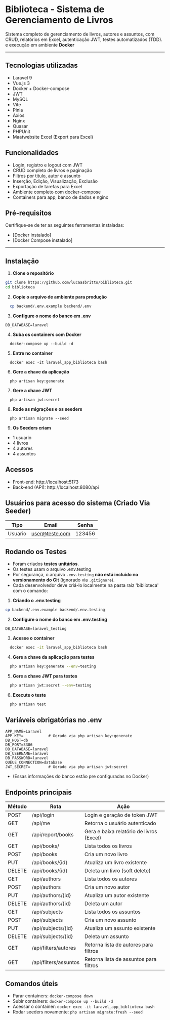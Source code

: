 # Biblioteca - Sistema de Gerenciamento de Livros 

Sistema completo de gerenciamento de livros, autores e assuntos, com CRUD, relatórios em Excel, autenticação JWT, testes automatizados (TDD). e execução em ambiente **Docker**

---

## Tecnologias utilizadas
- Laravel 9
- Vue.js 3
- Docker + Docker-compose
- JWT
- MySQL
- Vite
- Pinia
- Axios
- Nginx
- Quasar
- PHPUnit
- Maatwebsite Excel (Export para Excel)


## Funcionalidades

- Login, registro e logout com JWT
- CRUD completo de livros e paginação
- Filtros por titulo, autor e assunto
- Inserção, Edição, Visualização, Exclusão
- Exportação de tarefas para Excel
- Ambiente completo com docker-compose
- Containers para app, banco de dados e nginx

## Pré-requisitos

Certifique-se de ter as seguintes ferramentas instaladas:

- [Docker instalado]
- [Docker Compose instalado]

---


## Instalação

1. **Clone o repositório**

```bash
git clone https://github.com/lucaasbritto/biblioteca.git
cd biblioteca
```

2. **Copie o arquivo de ambiente para produção**
```bash
  cp backend/.env.example backend/.env
```

3. **Configure o nome do banco em .env**
```env
DB_DATABASE=laravel
```

4. **Suba os containers com Docker**
```shell
  docker-compose up --build -d
```

5. **Entre no container**
```shell
  docker exec -it laravel_app_biblioteca bash
```

6. **Gere a chave da aplicação**
```shell
  php artisan key:generate
```

7. **Gere a chave JWT**
```shell
  php artisan jwt:secret
```

8. **Rode as migrações e os seeders**
```shell
  php artisan migrate --seed
```


9. **Os Seeders criam**
  - 1 usuario
  - 4 livros
  - 4 autores
  - 4 assuntos


## Acessos
  - Front-end: http://localhost:5173
  - Back-end (API): http://localhost:8080/api


## Usuários para acesso do sistema (Criado Via Seeder)
| Tipo    | Email                            | Senha                      |
|---------|----------------------------------|----------------------------|
| Usuario | user@teste.com                   | 123456                     |


## Rodando os Testes
- Foram criados **testes unitários**.
- Os testes usam o arquivo .env.testing
- Por segurança, o arquivo `.env.testing` **não está incluído no versionamento do Git** (ignorado via `.gitignore`).
- Cada desenvolvedor deve criá-lo localmente na pasta raiz 'biblioteca' com o comando:

1. **Criando o .env.testing**
```bash
cp backend/.env.example backend/.env.testing
```

2. **Configure o nome do banco em .env.testing**
```env
DB_DATABASE=laravel_testing
```

3. **Acesse o container**
```bash
  docker exec -it laravel_app_biblioteca bash
```

4. **Gere a chave da aplicação para testes**
```bash
  php artisan key:generate --env=testing
```

5. **Gere a chave JWT para testes**
```bash
  php artisan jwt:secret --env=testing
```

6. **Execute o teste**
```bash
  php artisan test
```



## Variáveis obrigatórias no .env

```env
APP_NAME=Laravel
APP_KEY=           # Gerado via php artisan key:generate
DB_HOST=db
DB_PORT=3306
DB_DATABASE=laravel
DB_USERNAME=laravel
DB_PASSWORD=laravel
QUEUE_CONNECTION=database
JWT_SECRET=        # Gerado via php artisan jwt:secret
```
- (Essas informações do banco estão pre configuradas no Docker)

## Endpoints principais

| Método | Rota                         | Ação                                          |
|--------|------------------------------|-----------------------------------------------|
| POST   | /api/login                   | Login e geração de token JWT                  |
| GET    | /api/me                      | Retorna o usuário autenticado                 |
| GET    | /api/report/books            | Gera e baixa relatório de livros (Excel)      |
| GET    | /api/books/                  | Lista todos os livros                         |
| POST   | /api/books                   | Cria um novo livro                            |
| PUT    | /api/books/{id}              | Atualiza um livro existente                   |
| DELETE | /api/books/{id}              | Deleta um livro (soft delete)                 |
| GET    | /api/authors                 | Lista todos os autores                        |
| POST   | /api/authors                 | Cria um novo autor                            |
| PUT    | /api/authors/{id}            | Atualiza um autor existente                   |
| DELETE | /api/authors/{id}            | Deleta um autor                               |
| GET    | /api/subjects                | Lista todos os assuntos                       |
| POST   | /api/subjects                | Cria um novo assunto                          |
| PUT    | /api/subjects/{id}           | Atualiza um assunto existente                 |
| DELETE | /api/subjects/{id}           | Deleta um assunto                             |
| GET    | /api/filters/autores         | Retorna lista de autores para filtros         |
| GET    | /api/filters/assuntos        | Retorna lista de assuntos para filtros        |

##  Comandos úteis

- Parar containers: `docker-compose down`
- Subir containers: `docker-compose up --build -d`
- Acessar o container: `docker exec -it laravel_app_biblioteca bash`
- Rodar seeders novamente: `php artisan migrate:fresh --seed`
